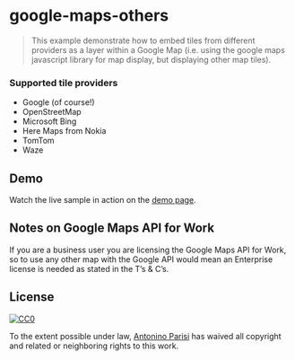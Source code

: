 google-maps-others
==================

> This example demonstrate how to embed tiles from different providers as a layer within a Google Map (i.e. using the google maps javascript library for map display, but displaying other map tiles).

### Supported tile providers

- Google (of course!)
- OpenStreetMap
- Microsoft Bing
- Here Maps from Nokia
- TomTom
- Waze

## Demo
Watch the live sample in action on the [demo page](http://tabman83.github.io/google-maps-others/).

## Notes on Google Maps API for Work
If you are a business user you are licensing the Google Maps API for Work, so to use any other map with the Google API would mean an Enterprise license is needed as stated in the T’s & C’s.

## License

[![CC0](http://i.creativecommons.org/p/zero/1.0/88x31.png)](http://creativecommons.org/publicdomain/zero/1.0/)

To the extent possible under law, [Antonino Parisi](https://github.com/tabman83) has waived all copyright and related or neighboring rights to this work.
